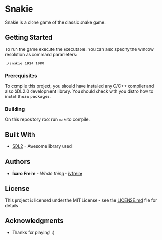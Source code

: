 # Snakie

Snakie is a clone game of the classic snake game.

## Getting Started

To run the game execute the executable. You can also specify the window resolution as command parameters:
```
./snakie 1920 1080
```

### Prerequisites

To compile this project, you should have installed any C/C++ compiler and also SDL2.0 development library. You should check with you distro how to install these packages.

### Building

On this repository root run `make`to compile.

## Built With

* [SDL2](https://www.libsdl.org/) - Awesome library used 

## Authors

* **Ícaro Freire** - *Whole thing* - [ivfreire](https://github.com/ivfrere)

## License

This project is licensed under the MIT License - see the [LICENSE.md](LICENSE.md) file for details

## Acknowledgments

* Thanks for playing! :)

